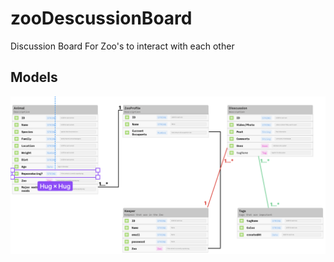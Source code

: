 # zooDescussionBoard

Discussion Board For Zoo's to interact with each other

## Models

![table image](./Images/tableImage.png)